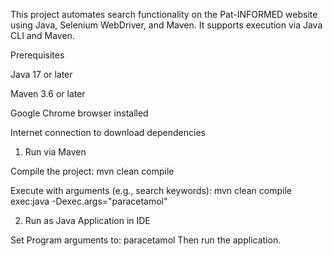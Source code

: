 This project automates search functionality on the Pat-INFORMED website using Java, Selenium WebDriver, and Maven. It supports execution via Java CLI and Maven.

Prerequisites

Java 17 or later

Maven 3.6 or later

Google Chrome browser installed

Internet connection to download dependencies


1. Run via Maven

Compile the project:    mvn clean compile

Execute with arguments (e.g., search keywords):   mvn clean compile exec:java -Dexec.args="paracetamol"

2. Run as Java Application in IDE
   
Set Program arguments to:
paracetamol
Then run the application.
